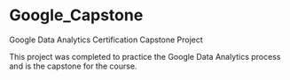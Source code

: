 # Google_Capstone
Google Data Analytics Certification Capstone Project

This project was completed to practice the Google Data Analytics process and is the capstone for the course.
